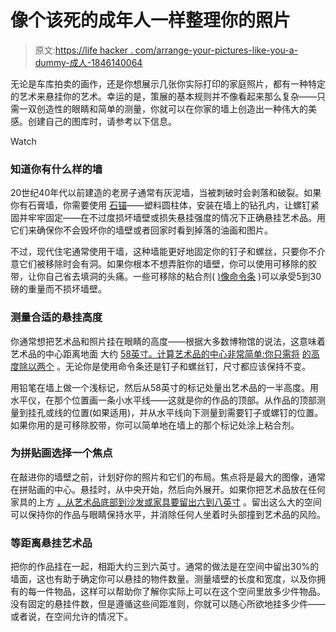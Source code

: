 # 像个该死的成年人一样整理你的照片

> 原文:[https://life hacker . com/arrange-your-pictures-like-you-a-dummy-成人-1846140064](https://lifehacker.com/arrange-your-pictures-like-youre-a-goddamned-adult-1846140064)

无论是车库拍卖的画作，还是你想展示几张你实际打印的家庭照片，都有一种特定的艺术来悬挂你的艺术。幸运的是，策展的基本规则并不像看起来那么复杂——只需一双创造性的眼睛和简单的测量，你就可以在你家的墙上创造出一种伟大的美感。创建自己的图库时，请参考以下信息。

Watch

### 知道你有什么样的墙

20世纪40年代以前建造的老房子通常有灰泥墙，当被刺破时会剥落和破裂。如果你有石膏墙，你需要使用 [石锚](https://www.google.com/search?q=anchors+for+screws&tbm=isch&source=iu&ictx=1&fir=K7dyBnq6dfhX8M%252C7tGdnzUoZxkgfM%252C_&vet=1&usg=AI4_-kT1qNgi8Efxi7mdnjfU0bdllHCS7w&sa=X&ved=2ahUKEwiquY-QgLzuAhWPW80KHUd8B0oQ9QF6BAgzEAE&biw=1200&bih=654#imgrc=vM1x8s5UOEc6LM)——塑料圆柱体，安装在墙上的钻孔内，让螺钉紧固并牢牢固定——在不过度损坏墙壁或损失悬挂强度的情况下正确悬挂艺术品。用它们来确保你不会毁坏你的墙壁或者回家时看到掉落的油画和图片。

不过，现代住宅通常使用干墙，这种墙能更好地固定你的钉子和螺丝，只要你不介意它们被移除时会有洞。如果你根本不想弄脏你的墙壁，你可以使用可移除的胶带，让你自己省去填洞的头痛。一些可移除的粘合剂( [)像命令条](https://www.homedepot.com/p/Command-Large-White-Picture-Hanging-Adhesive-Strips-12-Adhesive-Strips-17206-12ES/206839402?mtc=SEM-VF-F_D25H-G-D25H-25_4_BUILDERS_HARDWARE-3M-NA-Feed-SEM-NA-NA-HOOKS_HUTH&cm_mmc=SEM-VF-F_D25H-G-D25H-25_4_BUILDERS_HARDWARE-3M-NA-Feed-SEM-NA-NA-HOOKS_HUTH-71700000074695802-58700006449482078-43700058287988102&gclid=CjwKCAiAu8SABhAxEiwAsodSZL9coIF-6rqlq1L6wb_Fw9sr7WkRcZgF9x-TgvsJPmb84Q8Q7H2tkRoC63YQAvD_BwE&gclsrc=aw.ds) )可以承受5到30磅的重量而不损坏墙壁。

### 测量合适的悬挂高度

你通常想把艺术品和照片挂在眼睛的高度——根据大多数博物馆的说法，这意味着艺术品的中心距离地面 大约 [58英寸。计算艺术品的中心非常简单:你只需将](https://artbusinessnews.com/2017/11/7-design-tips-for-how-to-hang-your-art-for-a-show/#:~:text=Hang%20Art%20at%20Eye%20Level,58%20inches%20from%20the%20floor) [的高度除以两个](https://www.parkwestgallery.com/3-simple-rules-for-hanging-art/) 。无论你是使用命令条还是钉子和螺丝钉，尺寸都应该保持不变。

用铅笔在墙上做一个浅标记，然后从58英寸的标记处量出艺术品的一半高度。用水平仪，在那个位置画一条小水平线——这就是你的作品的顶部。从作品的顶部测量到挂孔或线的位置(如果适用)，并从水平线向下测量到需要钉子或螺钉的位置。如果你用的是可移除胶带，你可以简单地在墙上的那个标记处涂上粘合剂。

### 为拼贴画选择一个焦点

在敲进你的墙壁之前，计划好你的照片和它们的布局。焦点将是最大的图像，通常在拼贴画的中心。悬挂时，从中央开始，然后向外展开。如果你把艺术品放在任何家具的上方 [，从艺术品底部到沙发或家具要留出六到八英寸](https://www.crateandbarrel.com/ideas-and-advice/creating-a-gallery-wall) 。留出这么大的空间可以保持你的作品与眼睛保持水平，并消除任何人坐着时头部撞到艺术品的风险。

### 等距离悬挂艺术品

把你的作品挂在一起，相距大约三到六英寸。通常的做法是在空间中留出30%的墙面，这也有助于确定你可以悬挂的物件数量。测量墙壁的长度和宽度，以及你拥有的每一件物品，这样可以帮助你了解你实际上可以在这个空间里放多少件物品。没有固定的悬挂件数，但是遵循这些间距准则，你就可以随心所欲地挂多少件——或者说，在空间允许的情况下。